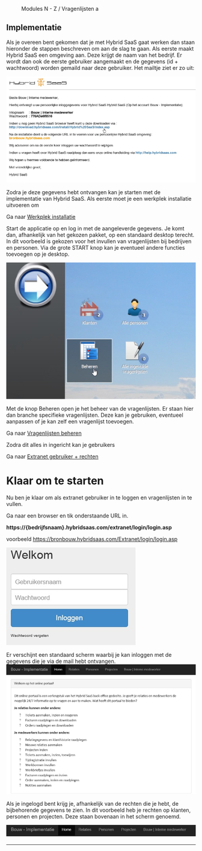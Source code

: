 <properties>
	<page>
		<title>Implementatie bouw</title>
			</page>
	<menu>
		<position>Modules N - Z / Vragenlijsten</position>
		<title>Implementatie </title>
		<sort>a</sort>
	</menu>
</properties>

## Implementatie ##

Als je overeen bent gekomen dat je met Hybrid SaaS gaat werken dan staan hieronder de stappen beschreven om aan de slag te gaan.
Als eerste maakt Hybrid SaaS een omgeving aan. Deze krijgt de naam van het bedrijf. Er wordt dan ook de eerste gebruiker aangemaakt en de gegevens (id + wachtwoord) worden gemaild naar deze gebruiker.
Het mailtje ziet er zo uit:

![](images/gebruiker-inlog.jpg)

Zodra je deze gegevens hebt ontvangen kan je starten met de implementatie van Hybrid SaaS. Als eerste moet je een werkplek installatie uitvoeren om  

Ga naar  [Werkplek installatie](http://hybridsaas.support/support-site/het-systeem/hybridsaas-installeren/installeren-hybridsaas)

Start de applicatie op en log in met de aangeleverde gegevens. Je komt dan, afhankelijk van het gekozen pakket, op een standaard desktop terecht. In dit voorbeeld is gekozen voor het invullen van vragenlijsten bij bedrijven en personen.
Via de grote START knop kan je eventueel andere functies toevoegen op je desktop.
 
![](images/gebruiker-desktop.jpg)

Met de knop Beheren open je het beheer van de vragenlijsten. Er staan hier dan branche specifieke vragenlijsten. Deze kan je gebruiken, eventueel aanpassen of je kan zelf een vragenlijst toevoegen.

Ga naar  [Vragenlijsten beheren](http://hybridsaas.support/support-site/modules/vragenlijst-equettes/beheren/vragenlijsten-beheren)

Zodra dit alles in ingericht kan je gebruikers 

Ga naar  [Extranet gebruiker + rechten](http://hybridsaas.support/support-site/modules/vragenlijst-equettes/via-extranet/vragenlijsten-extranet)

# Klaar om te starten #

Nu ben je klaar om als extranet gebruiker in te loggen en vragenlijsten in te vullen.

Ga naar een browser en tik onderstaande URL in.

**https://{bedrijfsnaam}.hybridsaas.com/extranet/login/login.asp**

voorbeeld https://bronbouw.hybridsaas.com/Extranet/login/login.asp

![](images/extranet-inlog-1.jpg)

Er verschijnt een standaard scherm waarbij je kan inloggen met de gegevens die je via de mail hebt ontvangen.  
![](images/extranet.jpg)


Als je ingelogd bent krijg je, afhankelijk van de rechten die je hebt, de bijbehorende gegevens te zien. In dit voorbeeld heb je rechten op klanten, personen en projecten. Deze staan bovenaan in het scherm genoemd. 

![](images/extranet-inlog.jpg)


----------


 

